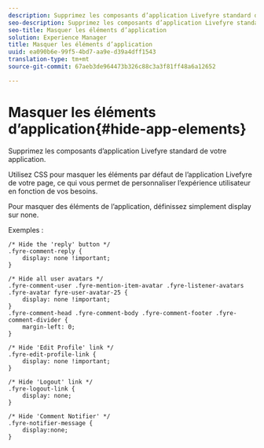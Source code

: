 ```yaml
---
description: Supprimez les composants d’application Livefyre standard de votre application.
seo-description: Supprimez les composants d’application Livefyre standard de votre application.
seo-title: Masquer les éléments d’application
solution: Experience Manager
title: Masquer les éléments d’application
uuid: ea090b6e-99f5-4bd7-aa9e-d39a4dff1543
translation-type: tm+mt
source-git-commit: 67aeb3de964473b326c88c3a3f81ff48a6a12652

---
```



# Masquer les éléments d’application{#hide-app-elements}

Supprimez les composants d’application Livefyre standard de votre application.

Utilisez CSS pour masquer les éléments par défaut de l’application Livefyre de votre page, ce qui vous permet de personnaliser l’expérience utilisateur en fonction de vos besoins.

Pour masquer des éléments de l’application, définissez simplement display sur none.

Exemples :

```
/* Hide the 'reply' button */ 
.fyre-comment-reply { 
    display: none !important; 
} 
  
/* Hide all user avatars */ 
.fyre-comment-user .fyre-mention-item-avatar .fyre-listener-avatars .fyre-avatar fyre-user-avatar-25 { 
    display: none !important; 
} 
.fyre-comment-head .fyre-comment-body .fyre-comment-footer .fyre-comment-divider { 
    margin-left: 0; 
} 
  
/* Hide 'Edit Profile' link */ 
.fyre-edit-profile-link { 
    display: none !important; 
} 
  
/* Hide 'Logout' link */ 
.fyre-logout-link { 
    display: none; 
} 
  
/* Hide 'Comment Notifier' */ 
.fyre-notifier-message { 
    display:none; 
}
```


